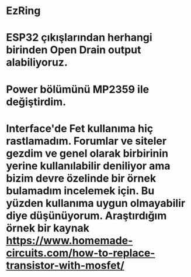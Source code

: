 # EzRing
# ESP32 çıkışlarından herhangi birinden Open Drain output alabiliyoruz.
# Power bölümünü MP2359 ile değiştirdim.
# Interface'de Fet kullanıma hiç rastlamadım. Forumlar ve siteler gezdim ve genel olarak birbirinin yerine kullanılabilir deniliyor ama bizim devre özelinde bir örnek bulamadım incelemek için. Bu yüzden kullanıma uygun olmayabilir diye düşünüyorum. Araştırdığım örnek bir kaynak https://www.homemade-circuits.com/how-to-replace-transistor-with-mosfet/
